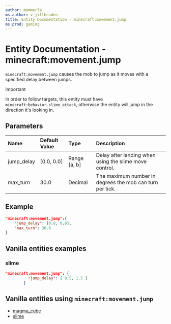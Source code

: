 ```yaml
---
author: mammerla
ms.author: v-jillheaden
title: Entity Documentation - minecraft:movement.jump
ms.prod: gaming
---
```


# Entity Documentation - minecraft:movement.jump

`minecraft:movement.jump` causes the mob to jump as it moves with a specified delay between jumps.

> [!IMPORTANT]
> In order to follow targets, this entity must have `minecraft:behavior.slime_attack`, otherwise the entity will jump in the direction it's looking in.

## Parameters

|Name |Default Value  |Type  |Description  |
|:----------|:----------|:----------|:----------|
| jump_delay| [0.0, 0.0]| Range [a, b]| Delay after landing when using the slime move control. |
| max_turn| 30.0| Decimal| The maximum number in degrees the mob can turn per tick. |

## Example

```json
"minecraft:movement.jump":{
    "jump_delay": [0.0, 0.0],
    "max_turn": 30.0
}
```

## Vanilla entities examples

### slime

```json
"minecraft:movement.jump": {
          "jump_delay": [ 0.5, 1.5 ]
        }
```

## Vanilla entities using `minecraft:movement.jump`

- [magma_cube](../../../../Source/VanillaBehaviorPack_Snippets/entities/magma_cube.md)
- [slime](../../../../Source/VanillaBehaviorPack_Snippets/entities/slime.md)